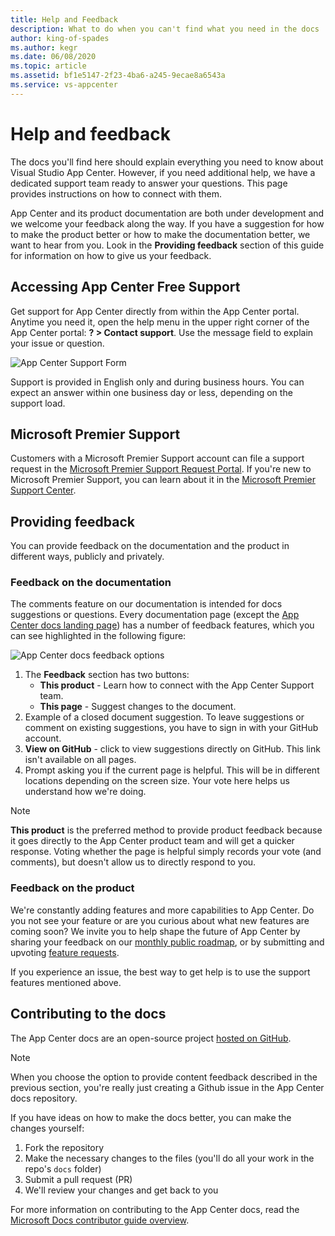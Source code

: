 ```yaml
---
title: Help and Feedback
description: What to do when you can't find what you need in the docs
author: king-of-spades
ms.author: kegr
ms.date: 06/08/2020
ms.topic: article
ms.assetid: bf1e5147-2f23-4ba6-a245-9ecae8a6543a
ms.service: vs-appcenter
---
```


# Help and feedback
The docs you'll find here should explain everything you need to know about Visual Studio App Center. However, if you need additional help, we have a dedicated support team ready to answer your questions. This page provides instructions on how to connect with them.

App Center and its product documentation are both under development and we welcome your feedback along the way. If you have a suggestion for how to make the product better or how to make the documentation better, we want to hear from you. Look in the **Providing feedback** section of this guide for information on how to give us your feedback.


## Accessing App Center Free Support
Get support for App Center directly from within the App Center portal. Anytime you need it, open the help menu in the upper right corner of the App Center portal: **? > Contact support**. Use the message field to explain your issue or question. 

![App Center Support Form](~/images/app-center-support-form.png)

Support is provided in English only and during business hours. You can expect an answer within one business day or less, depending on the support load.


## Microsoft Premier Support
Customers with a Microsoft Premier Support account can file a support request in the [Microsoft Premier Support Request Portal](https://support.microsoft.com/premier). If you're new to Microsoft Premier Support, you can learn about it in the [Microsoft Premier Support Center](https://www.microsoft.com/enterprise/services/support).

## Providing feedback
You can provide feedback on the documentation and the product in different ways, publicly and privately.

### Feedback on the documentation
The comments feature on our documentation is intended for docs suggestions or questions. Every documentation page (except the [App Center docs landing page](https://docs.microsoft.com/appcenter/)) has a number of feedback features, which you can see highlighted in the following figure:

![App Center docs feedback options](images/app-center-feedback-options.png)

1. The **Feedback** section has two buttons:
   - **This product** - Learn how to connect with the App Center Support team. 
   - **This page** - Suggest changes to the document. 
2. Example of a closed document suggestion. To leave suggestions or comment on existing suggestions, you have to sign in with your GitHub account. 
3. **View on GitHub** - click to view suggestions directly on GitHub. This link isn't available on all pages.
4. Prompt asking you if the current page is helpful. This will be in different locations depending on the screen size. Your vote here helps us understand how we're doing.

> [!Note]
> **This product** is the preferred method to provide product feedback because it goes directly to the App Center product team and will get a quicker response. Voting whether the page is helpful simply records your vote (and comments), but doesn't allow us to directly respond to you.

### Feedback on the product
We're constantly adding features and more capabilities to App Center. Do you not see your feature or are you curious about what new features are coming soon? We invite you to help shape the future of App Center by sharing your feedback on our [monthly public roadmap](https://github.com/Microsoft/appcenter/wiki/Iteration-Plans), or by submitting and upvoting [feature requests](https://github.com/Microsoft/appcenter/issues?q=is%3Aissue+is%3Aopen+sort%3Areactions-%2B1-desc).

If you experience an issue, the best way to get help is to use the support features mentioned above.

## Contributing to the docs
The App Center docs are an open-source project [hosted on GitHub](https://github.com/MicrosoftDocs/appcenter-docs).

> [!Note]
> When you choose the option to provide content feedback described in the previous section, you're really just creating a Github issue in the App Center docs repository.

If you have ideas on how to make the docs better, you can make the changes yourself:

1. Fork the repository
2. Make the necessary changes to the files (you'll do all your work in the repo's `docs` folder)
3. Submit a pull request (PR)
4. We'll review your changes and get back to you

For more information on contributing to the App Center docs, read the [Microsoft Docs contributor guide overview](https://docs.microsoft.com/contribute/).

